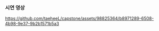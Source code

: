 ### 시연 영상


https://github.com/taeheeL/capstone/assets/98825364/b8971289-6508-4b98-9e37-9b2b1571b5a3

